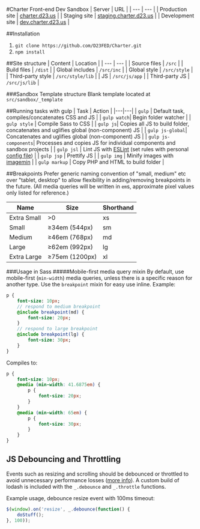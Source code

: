 #Charter Front-end Dev Sandbox
| Server          | URL     |
| ---             | ---          |
| Production site | [charter.d23.us](http://charter.d23.us/) |
| Staging site | [staging.charter.d23.us](http://staging.charter.d23.us/) |
| Development site | [dev.charter.d23.us](http://dev.charter.d23.us/) |

##Installation

1. `git clone https://github.com/D23FED/Charter.git`
2. `npm install`

##Site structure
| Content           | Location     |
| ---               | ---          |
| Source files      | `/src`       |
| Build files       | `/dist`      |
| Global includes   | `/src/inc`       |
| Global style      | `/src/style`     |
| Third-party style | `/src/style/lib` |
| JS                | `/src/js/app`    |
| Third-party JS    | `/src/js/lib`    |

###Sandbox Template structure
Blank template located at `src/sandbox/_template`

##Running tasks with gulp
| Task | Action  |
|---|---|
| `gulp`  |  Default task, compiles/concatenates CSS and JS |
| `gulp watch`|  Begin folder watcher |
| `gulp style` | Compile Sass to CSS |
| `gulp js`| Copies all JS to build folder, concatenates and uglifies global (non-component) JS |
| `gulp js-global`| Concatenates and uglifies global (non-component) JS |
| `gulp js-components`| Processes and copies JS for individual components and sandbox projects |
| `gulp jsl` | Lint JS with [ESLint](http://eslint.org/) (set rules with personal [config file](http://eslint.org/docs/user-guide/configuring#using-configuration-files)) |
| `gulp jsp` | Prettify JS |
| `gulp img` | Minify images with [imagemin](https://github.com/imagemin/imagemin) |
| `gulp markup` | Copy PHP and HTML to build folder |


##Breakpoints
Prefer generic naming convention of "small, medium" etc over "tablet, desktop" to allow flexibility in adding/removing breakpoints in the future.
(All media queries will be written in `em`s, approximate pixel values only listed for reference.)

| Name        | Size           | Shorthand |
| ---         | ---            | ---       |
| Extra Small | >0             | xs        |
| Small       | ≥34em (544px)  | sm        |
| Medium      | ≥46em (768px)  | md        |
| Large       | ≥62em (992px)  | lg        |
| Extra Large | ≥75em (1200px) | xl        |

###Usage in Sass
#####Mobile-first media query mixin
By default, use mobile-first (`min-width`) media queries, unless there is a specific reason for another type.
Use the `breakpoint` mixin for easy use inline. Example:

```Sass
p {
	font-size: 10px;
	// respond to medium breakpoint
	@include breakpoint(md) {
		font-size: 20px;
	}
	// respond to large breakpoint
	@include breakpoint(lg) {
		font-size: 30px;
	}
}
```

Compiles to:

```css
p {
	font-size: 10px;
	@media (min-width: 41.6875em) {
		p {
			font-size: 20px;
		}
	}
	@media (min-width: 65em) {
		p {
			font-size: 30px;
		}
	}
}
```

## JS Debouncing and Throttling
Events such as resizing and scrolling should be debounced or throttled to avoid unnecessary performance losses ([more info](https://css-tricks.com/the-difference-between-throttling-and-debouncing/)). A custom build of lodash is included with the `_.debounce` and `_.throttle` functions.

Example usage, debounce resize event with 100ms timeout:

```js
$(window).on('resize', _.debounce(function() {
	doStuff();
}, 100));
```
